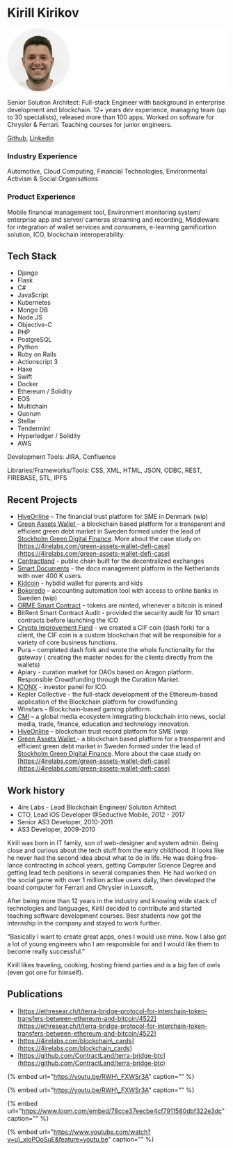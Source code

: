 # Kirill Kirikov

![](../.gitbook/assets/frame-10.jpg)

Senior Solution Architect: Full-stack Engineer with background in enterprise development and blockchain. 12+ years dev experience, managing team \(up to 30 specialists\), released more than 100 apps. Worked on software for Chrysler & Ferrari. Teaching courses for junior engineers.

[Github](https://github.com/KiriKiri), [Linkedin](https://www.linkedin.com/in/kirill-kirikov-96507425/)

### Industry Experience

Automotive, Cloud Computing, Financial Technologies, Environmental Activism & Social Organisations

### Product Experience

Mobile financial management tool, Environment monitoring system/ enterprise app and server/ cameras streaming and recording, Middleware for integration of wallet services and consumers, e-learning gamification solution, ICO, blockchain interoperability.

## Tech Stack

* Django
* Flask
* C\#
* JavaScript
* Kubernetes
* Mongo DB
* Node.JS
* Objective-C
* PHP
* PostgreSQL
* Python
* Ruby on Rails
* Actionscript 3
* Haxe
* Swift
* Docker
* Ethereum / Solidity
* EOS
* Multichain 
* Quorum
* Stellar  
* Tendermint
* Hyperledger / Solidity
* AWS

Development Tools: JIRA, Confluence

Libraries/Frameworks/Tools: CSS, XML, HTML, JSON, ODBC, REST, FIREBASE, STL, IPFS

## **Recent Projects**

* [HiveOnline](../case-studies/hiveonline.md) – The financial trust platform for SME in Denmark \(wip\) 
* [Green Assets Wallet ](https://greenassetswallet.org/about) - a  blockchain based platform for a transparent and efficient green debt market in Sweden formed under the lead of [Stockholm Green Digital Finance](http://stockholmgreenfin.tech/). More about the case study on [https://4irelabs.com/green-assets-wallet-defi-case](https://4irelabs.com/green-assets-wallet-defi-case) 
* [Contractland](https://www.contractland.io/) - public chain built for the decentralized exchanges
* [Smart Documents](../case-studies/notarization-platform.md) - the docs management platform in the Netherlands with over 400 K users.
* [Kidcoin](../case-studies/kidcoin.md) - hybdid wallet for parents and kids
* [Bokoredo](https://www.bokoredo.se/) – accounting automation tool with access to online banks in Sweden \(wip\)
* [ORME Smart Contract](../case-studies/orme.md) – tokens are minted, whenever a bitcoin is mined
* BitRent Smart Contract Audit - provided the security audit for 10 smart contracts before launching the ICO
* [Crypto Improvement Fund](../case-studies/crypto-improvement-fund.md) - we created a CIF coin \(dash fork\) for a client, the CIF coin is a custom blockchain that will be responsible for a variety of core business functions.
* Pura – completed dash fork and wrote the whole functionality for the gateway \( creating the master nodes for the clients directly from the wallets\)
* Apiary - curation market for DAOs based on Aragon platform. Responsible Crowdfunding through the Curation Market.
* [ICONX](../case-studies/iconx-wip.md) - investor panel for ICO.
* Kepler Collective - the full-stack development of the Ethereum-based application of the Blockchain platform for crowdfunding
* Winstars - Blockchain-based gaming platform.
* [CMI](../case-studies/cmi.md) – a global media ecosystem integrating blockchain into news, social media, trade, finance, education and technology innovation.
* [HiveOnline](../case-studies/hiveonline.md) – blockchain trust record platform for SME \(wip\)
* [Green Assets Wallet ](https://greenassetswallet.org/about) - a  blockchain based platform for a transparent and efficient green debt market in Sweden formed under the lead of [Stockholm Green Digital Finance](http://stockholmgreenfin.tech/). More about the case study on [https://4irelabs.com/green-assets-wallet-defi-case](https://4irelabs.com/green-assets-wallet-defi-case) 

## **Work history**

* 4ire Labs - Lead Blockchain Engineer/ Solution Arhitect
* CTO, Lead iOS Developer @Seductive Mobile, 2012 - 2017
* Senior AS3 Developer, 2010-2011
* AS3 Developer, 2009-2010

Kirill was born in IT family, son of web-designer and system admin. Being close and curious about the tech stuff from the early childhood. It looks like he never had the second idea about what to do in life. He was doing free-lance contracting in school years, getting Computer Science Degree and getting lead tech positions in several companies then. He had worked on the social game with over 1 million active users daily, then developed the board computer for Ferrari and Chrysler in Luxsoft.

After being more than 12 years in the industry and knowing wide stack of technologies and languages, Kirill decided to contribute and started teaching software development courses. Best students now got the internship in the company and stayed to work further.

“Basically I want to create great apps, ones I would use mine. Now I also got a lot of young engineers who I am responsible for and I would like them to become really successful.”

Kirill likes traveling, cooking, hosting friend parties and is a big fan of owls \(even got one for himself\).

## Publications

* [https://ethresear.ch/t/terra-bridge-protocol-for-interchain-token-transfers-between-ethereum-and-bitcoin/4522](https://ethresear.ch/t/terra-bridge-protocol-for-interchain-token-transfers-between-ethereum-and-bitcoin/4522)
* [https://4irelabs.com/blockchain\_cards](https://4irelabs.com/blockchain_cards)
* [https://github.com/ContractLand/terra-bridge-btc](https://github.com/ContractLand/terra-bridge-btc)

{% embed url="https://youtu.be/RWH\_FXWSr3A" caption="" %}

{% embed url="https://youtu.be/RWH\_FXWSr3A" caption="" %}

{% embed url="https://www.loom.com/embed/78cce37eecbe4cf7911580dbf322e3dc" caption="" %}

{% embed url="https://www.youtube.com/watch?v=u\_xioPOoSuE&feature=youtu.be" caption="" %}


